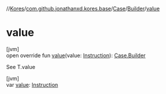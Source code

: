 //[Kores](../../../../index.md)/[com.github.jonathanxd.kores.base](../../index.md)/[Case](../index.md)/[Builder](index.md)/[value](value.md)

# value

[jvm]\
open override fun [value](value.md)(value: [Instruction](../../../com.github.jonathanxd.kores/-instruction/index.md)): [Case.Builder](index.md)

See T.value

[jvm]\
var [value](value.md): [Instruction](../../../com.github.jonathanxd.kores/-instruction/index.md)
